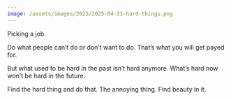 ```yaml
---
image: /assets/images/2025/2025-04-21-hard-things.png
---
```


Picking a job.

Do what people can’t do or don’t want to do. That’s what you will get payed for. 

But what used to be hard in the past isn’t hard anymore. What’s hard now won’t be hard in the future. 

Find the hard thing and do that. The annoying thing. Find beauty in it.